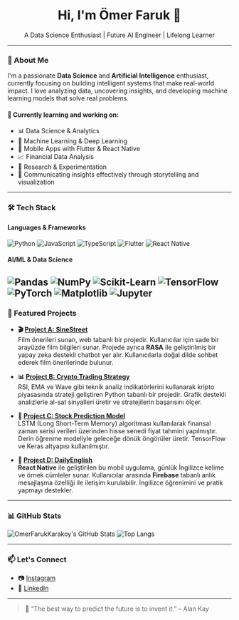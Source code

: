 <h1 align="center">Hi, I'm Ömer Faruk 👋</h1>
<p align="center">A Data Science Enthusiast | Future AI Engineer | Lifelong Learner</p>


---

### 🧠 About Me

I'm a passionate **Data Science** and **Artificial Intelligence** enthusiast, currently focusing on building intelligent systems that make real-world impact. I love analyzing data, uncovering insights, and developing machine learning models that solve real problems.

#### 🌱 Currently learning and working on:
- 📊 Data Science & Analytics
- 🤖 Machine Learning & Deep Learning
- 📱 Mobile Apps with Flutter & React Native
- 📈 Financial Data Analysis
- 🧪 Research & Experimentation
- 💬 Communicating insights effectively through storytelling and visualization

---

### 🛠 Tech Stack

#### Languages & Frameworks
![Python](https://img.shields.io/badge/Python-3776AB?style=for-the-badge&logo=python&logoColor=white)
![JavaScript](https://img.shields.io/badge/JavaScript-F7DF1E?style=for-the-badge&logo=javascript&logoColor=black)
![TypeScript](https://img.shields.io/badge/TypeScript-3178C6?style=for-the-badge&logo=typescript&logoColor=white)
![Flutter](https://img.shields.io/badge/Flutter-02569B?style=for-the-badge&logo=flutter&logoColor=white)
![React Native](https://img.shields.io/badge/React_Native-20232A?style=for-the-badge&logo=react&logoColor=61DAFB)

#### AI/ML & Data Science
![Pandas](https://img.shields.io/badge/Pandas-150458?style=for-the-badge&logo=pandas&logoColor=white)
![NumPy](https://img.shields.io/badge/NumPy-013243?style=for-the-badge&logo=numpy&logoColor=white)
![Scikit‑Learn](https://img.shields.io/badge/Scikit--Learn-F7931E?style=for-the-badge&logo=scikit-learn&logoColor=white)
![TensorFlow](https://img.shields.io/badge/TensorFlow-FF6F00?style=for-the-badge&logo=tensorflow&logoColor=white)
![PyTorch](https://img.shields.io/badge/PyTorch-EE4C2C?style=for-the-badge&logo=pytorch&logoColor=white)
![Matplotlib](https://img.shields.io/badge/Matplotlib-11557C?style=for-the-badge&logo=matplotlib&logoColor=white)
![Jupyter](https://img.shields.io/badge/Jupyter-F37626?style=for-the-badge&logo=jupyter&logoColor=white)
---

### 🚀 Featured Projects

- **🎬 [Project A: SineStreet](https://github.com/OmerFarukKarakoy/SineStreet)**  
  Film önerileri sunan, web tabanlı bir projedir. Kullanıcılar için sade bir arayüzde film bilgileri sunar. Projede ayrıca **RASA** ile geliştirilmiş bir yapay zeka destekli chatbot yer alır. Kullanıcılarla doğal dilde sohbet ederek film önerilerinde bulunur.

- **📊 [Project B: Crypto Trading Strategy](https://github.com/OmerFarukKarakoy/Crypto-Trading-Strategy)**  
  RSI, EMA ve Wave gibi teknik analiz indikatörlerini kullanarak kripto piyasasında strateji geliştiren Python tabanlı bir projedir. Grafik destekli analizlerle al-sat sinyalleri üretir ve stratejilerin başarısını ölçer.

- **🤖 [Project C: Stock Prediction Model](https://github.com/OmerFarukKarakoy/Stock-Prediction-Model)**  
  LSTM (Long Short-Term Memory) algoritması kullanılarak finansal zaman serisi verileri üzerinden hisse senedi fiyat tahmini yapılmıştır. Derin öğrenme modeliyle geleceğe dönük öngörüler üretir. TensorFlow ve Keras altyapısı kullanılmıştır.

- **📱 [Project D: DailyEnglish](https://github.com/OmerFarukKarakoy/DailyEnglish)**  
  **React Native** ile geliştirilen bu mobil uygulama, günlük İngilizce kelime ve örnek cümleler sunar. Kullanıcılar arasında **Firebase** tabanlı anlık mesajlaşma özelliği ile iletişim kurulabilir. İngilizce öğrenimini ve pratik yapmayı destekler.


---

### 📊 GitHub Stats

![OmerFarukKarakoy's GitHub Stats](https://github-readme-stats.vercel.app/api?username=OmerFarukKarakoy&show_icons=true&theme=tokyonight)
![Top Langs](https://github-readme-stats.vercel.app/api/top-langs/?username=OmerFarukKarakoy&layout=compact&theme=tokyonight)

---

### 📫 Let's Connect

- 📷 [Instagram](https://www.instagram.com/omerfarukkarakoy/)
- 💼 [LinkedIn](https://www.linkedin.com/in/omer-faruk-karakoy/)

---

> 🚀 “The best way to predict the future is to invent it.” – Alan Kay
